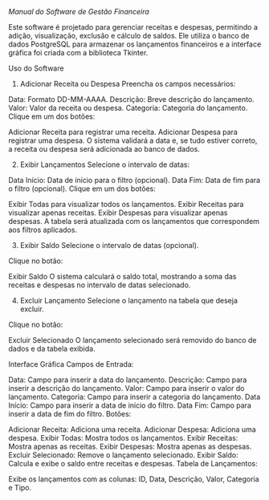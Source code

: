 *Manual do Software de Gestão Financeira*

Este software é projetado para gerenciar receitas e despesas, 
permitindo a adição, visualização, exclusão e cálculo de saldos. 
Ele utiliza o banco de dados PostgreSQL para armazenar os lançamentos 
financeiros e a interface gráfica foi criada com a biblioteca Tkinter.

Uso do Software
1. Adicionar Receita ou Despesa
Preencha os campos necessários:

Data: Formato DD-MM-AAAA.
Descrição: Breve descrição do lançamento.
Valor: Valor da receita ou despesa.
Categoria: Categoria do lançamento.
Clique em um dos botões:

Adicionar Receita para registrar uma receita.
Adicionar Despesa para registrar uma despesa.
O sistema validará a data e, se tudo estiver correto, 
a receita ou despesa será adicionada ao banco de dados.

2. Exibir Lançamentos
Selecione o intervalo de datas:

Data Início: Data de início para o filtro (opcional).
Data Fim: Data de fim para o filtro (opcional).
Clique em um dos botões:

Exibir Todas para visualizar todos os lançamentos.
Exibir Receitas para visualizar apenas receitas.
Exibir Despesas para visualizar apenas despesas.
A tabela será atualizada com os lançamentos que correspondem aos filtros aplicados.

3. Exibir Saldo
Selecione o intervalo de datas (opcional).

Clique no botão:

Exibir Saldo
O sistema calculará o saldo total, mostrando a soma das receitas 
e despesas no intervalo de datas selecionado.

4. Excluir Lançamento
Selecione o lançamento na tabela que deseja excluir.

Clique no botão:

Excluir Selecionado
O lançamento selecionado será removido do banco de dados e da tabela exibida.

Interface Gráfica
Campos de Entrada:

Data: Campo para inserir a data do lançamento.
Descrição: Campo para inserir a descrição do lançamento.
Valor: Campo para inserir o valor do lançamento.
Categoria: Campo para inserir a categoria do lançamento.
Data Início: Campo para inserir a data de início do filtro.
Data Fim: Campo para inserir a data de fim do filtro.
Botões:

Adicionar Receita: Adiciona uma receita.
Adicionar Despesa: Adiciona uma despesa.
Exibir Todas: Mostra todos os lançamentos.
Exibir Receitas: Mostra apenas as receitas.
Exibir Despesas: Mostra apenas as despesas.
Excluir Selecionado: Remove o lançamento selecionado.
Exibir Saldo: Calcula e exibe o saldo entre receitas e despesas.
Tabela de Lançamentos:

Exibe os lançamentos com as colunas: ID, Data, Descrição, Valor, Categoria e Tipo.
